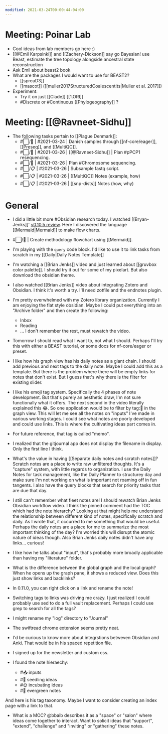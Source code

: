 ```yaml
---
modified: 2021-03-24T00:00:44-04:00
---
```


# Meeting: Poinar Lab

- Cool ideas from lab members go here :)
- [[@Emil Karpsinki]] and [[Zachery-Dickson]] say go Bayesian! use Beast, estimate the tree topology alongside ancestral state reconstruction
- Ask Emil about beast2 book
- What are the packages I would want to use for BEAST2?
	- [[spreaD3]]
	- [[mascot]] ([[muller2017StructuredCoalescentIts|Muller et al. 2017]])
- Experiment:
	- Try it on just [[Clade]] [[1.ORI]]
	- #Discrete or #Continuous [[Phylogeography]] ?

# Meeting: [[@Ravneet-Sidhu]]
- The following tasks pertain to [[Plague Denmark]]:
	- #⬜/🧨 | #2021-03-24 | Danish samples through [[nf-core/eager]], [[Preseq]], and [[MultiQC]].
	- #⬜/🧨 | #2021-03-26 | [[@Ravneet-Sidhu]] | Plan #pPCP1 resequencing.
	- #⬜/🧨 | #2021-03-26 |  Plan #Chromosome sequencing.
	- #⬜/📋 | #2021-03-26 | Subsample fastq script.
	- #⬜/📋 | #2021-03-26 | [[MultiQC]] Notes (example, how)
	- #⬜/📋 | #2021-03-26 | [[snp-dists]] Notes (how, why)
	
# General

- I did a little bit more #Obsidian research today. I watched [[Bryan-Jenks]]' [v0.10.5 review](https://www.youtube.com/watch?v=hUCMGw8uMRg&ab_channel=BryanJenks). Here I discovered the language [[Mermaid|Mermaid]] to make flow charts.
- #⬜/🚂 | Create methodology flowchart using [[Mermaid]].

- I'm playing with the ```query``` code block. I'd like to use it to link tasks from scratch in my [[Daily|Daily Notes Template]]

- I'm watching a [[Brian Jenks]] video and just learned about [[gruvbox color palette]]. I should try it out for some of my pixelart. But also download the obsidian theme.

- I also watched [[Brian Jenks]] video about integrating Zotero and Obsidian. I think it's worth a try. I'll need zotfile and the endnotes plugin.

- I'm pretty overwhelmed with my Zotero library organization. Currently I am enjoying the flat style obsidian. Maybe I could put everything into an "Archive folder" and then create the following:
  - Inbox
  - Reading
  - ... I don't remember the rest, must rewatch the video.

- Tomorrow I should read what I want to, not what I should. Perhaps I'll try this with either a BEAST tutorial, or some docs for nf-core/eager or preset.

- I like how his graph view has his daily notes as a giant chain. I should add previous and next tags to the daily note. Maybe I could add this as a template. But there is the problem where there will be empty links for notes that don't exist. But I guess that's why there is the filter for existing slider.

- I like his emoji tag system. Specifically the 4 phases of note development. But that's purely an aesthetic draw, I'm not sure functionally what it offers. The next second in the video literally explained this :joy:. So one application would be to filter by tag::pencil: in the graph view. This will let me see all the notes on "inputs" I've made in various working stages. I could see what notes are poorly developed and could use links. This is where the cultivating ideas part comes in.

- For future reference, that tag is called "memo".

- I realized that the gitjournal app does not display the filename in display. Only the first line I think.

- What's the value in having [[Separate daily notes and scratch notes]]? Scratch notes are a place to write raw unfiltered thoughts. It's a "capture" system, with little regards to organization. I use the Daily Notes for task management, like the Daily Planner to structurey day and make sure I'm not working on what is important not roaming off in fun tangents. I also have the query blocks that search for priority tasks that are due that day.

- I still can't remember what fleet notes are! I should rewatch Brian Jenks Obsidian workflow video. I think the pinned comment had the TOC which had the note hierarchy? Looking at that might help me understand the relationship between different kind of notes, specifically scratch and daily. As I wrote that, it occurred to me something that would be useful. Perhaps the daily notes are a place for me to summarize the most important thinking of the day? I'm worried this will disrupt the atomic nature of ideas though. Also Brian Jenks daily notes didn't have any links... curious!

- I like how he talks about "input", that's probably more broadly applicable than having my "literature" folder.

- What is the difference between the global graph and the local graph? When he opens up the graph pane, it shows a reduced view. Does this just show links and backlinks?

- In 0.11.0, you can right click on a link and rename the note!

- Switching tags to links was driving me crazy. I just realized I could probably use sed to do a full vault replacement. Perhaps I could use grep to search for all the tags?

- I might rename my "log" directory to "Journal"

- The swiftread chrome extension seems pretty neat.

- I'd be curious to know more about integrstions betweven Obsidian and Anki. That would be in his spaced repetition file.

- I signed up for the newsletter and custom css. 

- I found the note hieraechy:
  - #:inbox_tray: inputs
  - #:seedling: seedling ideas
  - #:sun_with_face: incubating ideas
  - #:evergreen_tree: evergreen notes

And here is his tag taxonomy. Maybe I want to consider creating an index page with a link to that.

- What is a MOC? @bbaib describes it as a "space" or "salon" where ideas come together to interact. Want to solicit ideas that "support", "extend", "challenge" and "inviting" or "gathering" these notes.